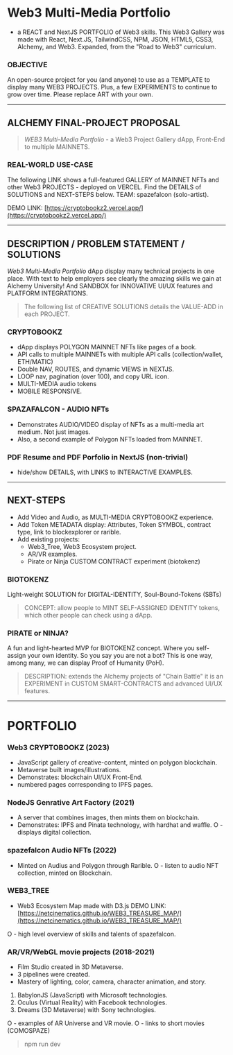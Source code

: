 # Web3 Multi-Media Portfolio 

- a REACT and NextJS PORTFOLIO of Web3 skills.
This Web3 Gallery was made with React, Next.JS, TailwindCSS, NPM, JSON, HTML5, CSS3, Alchemy, and Web3. Expanded, from the "Road to Web3" curriculum.

### OBJECTIVE
An open-source project for you (and anyone) to use as a TEMPLATE to display many WEB3 PROJECTS. Plus, a few EXPERIMENTS to continue to grow over time. Please replace ART with your own. 

------------------

## ALCHEMY FINAL-PROJECT PROPOSAL

> *WEB3 Multi-Media Portfolio* - a Web3 Project Gallery dApp, Front-End to multiple MAINNETS.

### REAL-WORLD USE-CASE

The following LINK shows a full-featured GALLERY of MAINNET NFTs and other Web3 PROJECTS - deployed on VERCEL. Find the DETAILS of SOLUTIONS and NEXT-STEPS below. TEAM: spazefalcon (solo-artist).

DEMO LINK: [https://cryptobookz2.vercel.app/](https://cryptobookz2.vercel.app/)

----------

## DESCRIPTION / PROBLEM STATEMENT / SOLUTIONS

*Web3 Multi-Media Portfolio* dApp display many technical projects in one place. With text to help employers see clearly the amazing skills we gain at Alchemy University! And SANDBOX for INNOVATIVE UI/UX features and PLATFORM INTEGRATIONS.

> The following list of CREATIVE SOLUTIONS details the VALUE-ADD in each PROJECT. 

### CRYPTOBOOKZ
- dApp displays POLYGON MAINNET NFTs like pages of a book.
- API calls to multiple MAINNETs with multiple API calls (collection/wallet, ETH/MATIC)
- Double NAV, ROUTES, and dynamic VIEWS in NEXTJS.
- LOOP nav, pagination (over 100), and copy URL icon.  
- MULTI-MEDIA audio tokens
- MOBILE RESPONSIVE.

### SPAZAFALCON - AUDIO NFTs
- Demonstrates AUDIO/VIDEO display of NFTs as a multi-media art medium. Not just images. 
- Also, a second example of Polygon NFTs loaded from MAINNET.

### PDF Resume and PDF Porfolio in NextJS (non-trivial)
- hide/show DETAILS, with LINKS to INTERACTIVE EXAMPLES.

-------------

## NEXT-STEPS
- Add Video and Audio, as MULTI-MEDIA CRYPTOBOOKZ experience.
- Add Token METADATA display: Attributes, Token SYMBOL, contract type, link to blockexplorer or rarible.
- Add existing projects:
    - Web3_Tree, Web3 Ecosystem project.
    - AR/VR examples.
    - Pirate or Ninja CUSTOM CONTRACT experiment (biotokenz)

### BIOTOKENZ
Light-weight SOLUTION for DIGITAL-IDENTITY, Soul-Bound-Tokens (SBTs)

> CONCEPT: allow people to MINT SELF-ASSIGNED IDENTITY tokens, which other people can check using a dApp.

### PIRATE or NINJA?
A fun and light-hearted MVP for BIOTOKENZ concept. Where you self-assign your own identity. So you say you are not a bot? This is one way, among many, we can display Proof of Humanity (PoH).

> DESCRIPTION: extends the Alchemy projects of "Chain Battle" it is an EXPERIMENT in CUSTOM SMART-CONTRACTS and advanced UI/UX features.

------------------

# PORTFOLIO

### Web3 CRYPTOBOOKZ (2023)
- JavaScript gallery of creative-content, minted on polygon blockchain. 
- Metaverse built images/illustrations.
- Demonstrates: blockchain UI/UX Front-End.
- numbered pages corresponding to IPFS pages.

### NodeJS Genrative Art Factory (2021)
- A server that combines images, then mints them on blockchain.
- Demonstrates: IPFS and Pinata technology, with hardhat and waffle.
O - displays digital collection.

### spazefalcon Audio NFTs (2022)
- Minted on Audius and Polygon through Rarible.
O - listen to audio NFT collection, minted on Blockchain.

### WEB3_TREE 
- Web3 Ecosystem Map made with D3.js
DEMO LINK: [https://netcinematics.github.io/WEB3_TREASURE_MAP/](https://netcinematics.github.io/WEB3_TREASURE_MAP/)

O - high level overview of skills and talents of spazefalcon.

### AR/VR/WebGL movie projects (2018-2021)
- Film Studio created in 3D Metaverse.
- 3 pipelines were created. 
- Mastery of lighting, color, camera, character animation, and story.
1) BabylonJS (JavaScript) with Microsoft technologies.
2) Oculus (Virtual Reality) with Facebook technologies.
3) Dreams (3D Metaverse) with Sony technologies.

O - examples of AR Universe and VR movie.
O - links to short movies (COMOSPAZE)

> npm run dev